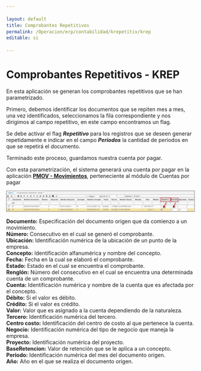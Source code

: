 ```yaml
---

layout: default
title: Comprobantes Repetitivos
permalink: /Operacion/erp/contabilidad/krepetitiv/krep
editable: si

---
```




# Comprobantes Repetitivos - KREP

En esta aplicación se generan los comprobantes repetitivos que se han parametrizado.  

Primero, debemos identificar los documentos que se repiten mes a mes, una vez identificados, seleccionamos la fila correspondiente y nos dirigimos al campo repetitivo, en este campo encontramos un flag.

Se debe activar el flag **_Repetitivo_** para los registros que se deseen generar repetidamente e indicar en el campo **_Periodos_** la cantidad de periodos en que se repetirá el documento.  

Terminado este proceso, guardamos nuestra cuenta por pagar.  

Con esta parametrización, el sistema generará una cuenta por pagar en la aplicación [**PMOV - Movimientos**](http://docs.oasiscom.com/Operacion/erp/cuentas/pmovimient/pmov), perteneciente al módulo de Cuentas por pagar



![](krep1.png)



**Documento:** Especificación del documento origen que da comienzo a un movimiento.  
**Número:** Consecutivo en el cual se generó el comprobante.  
**Ubicación:** Identificación numérica de la ubicación de un punto de la empresa.  
**Concepto:** Identificación alfanumérica y nombre del concepto.  
**Fecha:** Fecha en la cual se elaboró el comprobante.  
**Estado:** Estado en el cual se encuentra el comprobante.  
**Renglón:** Número del consecutivo en el cual se encuentra una determinada cuenta de un comprobante.  
**Cuenta:** Identificación numérica y nombre de la cuenta que es afectada por el concepto.  
**Débito:** Si el valor es débito.  
**Crédito:** Si el valor es crédito.  
**Valor:** Valor que es asignado a la cuenta dependiendo de la naturaleza.  
**Tercero:** Identificación numérica del tercero.  
**Centro costo:** Identificación del centro de costo al que pertenece la cuenta.  
**Negocio:** Identificación numérica del tipo de negocio que maneja la empresa.  
**Proyecto:** Identificación numérica del proyecto.  
**BaseRetencion:** Valor de retención que se le aplica a un concepto.  
**Periodo:** Identificación numérica del mes del documento origen.  
**Año:** Año en el que se realiza el documento origen.  







